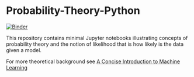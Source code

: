 # Probability-Theory-Python

[![Binder](https://mybinder.org/badge_logo.svg)](https://mybinder.org/v2/gh/ACFaul/Probability-Likelihood-Python/HEAD)

This repository contains minimal Jupyter notebooks illustrating concepts of probability theory and the notion of likelihood that is how likely is the data given a model. 

For more theoretical background see [A Concise Introduction to Machine Learning](https://www.amazon.com/gp/product/0815384106/ref=dbs_a_def_rwt_bibl_vppi_i0)
